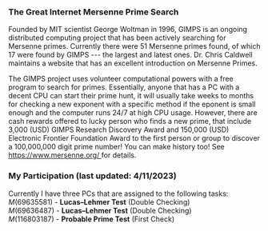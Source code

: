 ### The Great Internet Mersenne Prime Search
Founded by MIT scientist George Woltman in 1996, GIMPS is an ongoing distributed computing project that has been actively searching for Mersenne primes. Currently there were 51 Mersenne primes found, of which 17 were found by GIMPS --- the largest and latest ones. Dr. Chris Caldwell maintains a website that has an excellent introduction on Mersenne Primes.
<p/>
The GIMPS project uses volunteer computational powers with a free program to search for primes. Essentially, anyone that has a PC with a decent CPU can start their prime hunt, it will usually take weeks to months for checking a new exponent with a specific method if the eponent is small enough and the computer runs 24/7 at high CPU usage. However, there are cash rewards offered to lucky person who finds a new prime, that include 3,000 (USD) GIMPS Research Discovery Award and 150,000 (USD) Electronic Frontier Foundation Award to the first person or group to discover a 100,000,000 digit prime number! You can make history too! See <a href="https://www.mersenne.org/"> https://www.mersenne.org/ </a> for details.


### My Participation (last updated: 4/11/2023)
Currently I have three PCs that are assigned to the following tasks:
<br/>
$M(69635581)$ - **Lucas–Lehmer Test** (Double Checking)
<br/>
$M(69636487)$ - **Lucas–Lehmer Test** (Double Checking)
<br/>
$M(116803187)$ - **Probable Prime Test** (First Check)




<p/>
<html lang="en">
<head>
<meta http-equiv="content-type" content="text/html; charset=utf-8">
<script type="text/javascript" charset="utf-8" src="
https://cdn.mathjax.org/mathjax/latest/MathJax.js?config=TeX-AMS-MML_HTMLorMML,
https://vincenttam.github.io/javascripts/MathJaxLocal.js"></script>
</head>
